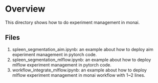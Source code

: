 # Overview
This directory shows how to do experiment management in monai.

## Files
1. spleen_segmentation_aim.ipynb: an example about how to deploy aim experiment management in pytorch code.
2. spleen_segmentation_mlflow.ipynb: an example about how to deploy mlflow experiment management in pytorch code.
3. workflow_integrate_mlflow.ipynb: an example about how to deploy mlflow experiment management in monai workflow with 1~2 lines.
